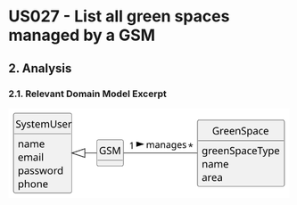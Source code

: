 # US027 - List all green spaces managed by a GSM

## 2. Analysis

### 2.1. Relevant Domain Model Excerpt 

![Domain Model](svg/us027-domain-model.svg)
